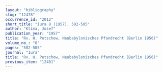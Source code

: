 ```yaml
---
layout: "bibliography"
slug: "12478"
occurrence_id: "2012"
short_title: "Iura 8 (1957), 502-505"
author: "Klíma, Josef"
publication_year: "1957"
title: "Rv. H. Petschow, Neubabylonisches Pfandrecht (Berlin 1956)"
volume_no_: "8"
pages: "502-505"
journal: "Iura"
title: "Rv. H. Petschow, Neubabylonisches Pfandrecht (Berlin 1956)"
previous_item: "12481"
---
```

